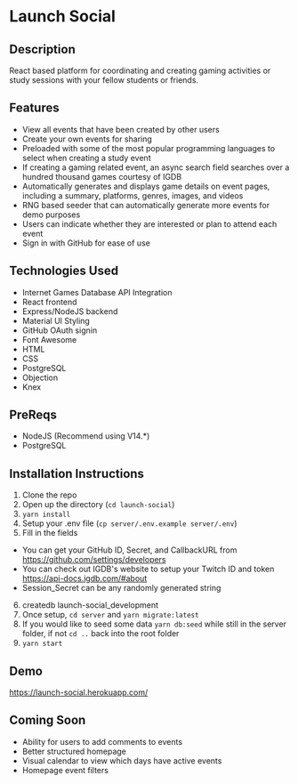 # Launch Social

## Description
React based platform for coordinating and creating gaming activities or study sessions with your fellow students or friends. 

## Features 
- View all events that have been created by other users
- Create your own events for sharing
- Preloaded with some of the most popular programming languages to select when creating a study event
- If creating a gaming related event, an async search field searches over a hundred thousand games courtesy of IGDB
- Automatically generates and displays game details on event pages, including a summary, platforms, genres, images, and videos
- RNG based seeder that can automatically generate more events for demo purposes
- Users can indicate whether they are interested or plan to attend each event
- Sign in with GitHub for ease of use

## Technologies Used
- Internet Games Database API Integration
- React frontend
- Express/NodeJS backend
- Material UI Styling
- GitHub OAuth signin
- Font Awesome
- HTML
- CSS
- PostgreSQL
- Objection
- Knex

## PreReqs
- NodeJS (Recommend using V14.*)
- PostgreSQL

## Installation Instructions
1. Clone the repo
2. Open up the directory (`cd launch-social`)
3. `yarn install`
4. Setup your .env file (`cp server/.env.example server/.env`)
5. Fill in the fields
- You can get your GitHub ID, Secret, and CallbackURL from https://github.com/settings/developers
- You can check out IGDB's website to setup your Twitch ID and token https://api-docs.igdb.com/#about
- Session_Secret can be any randomly generated string
6. createdb launch-social_development
7. Once setup, `cd server` and `yarn migrate:latest`
8. If you would like to seed some data `yarn db:seed` while still in the server folder, if not `cd ..` back into the root folder
9. `yarn start`

## Demo
https://launch-social.herokuapp.com/

## Coming Soon
- Ability for users to add comments to events
- Better structured homepage
- Visual calendar to view which days have active events
- Homepage event filters